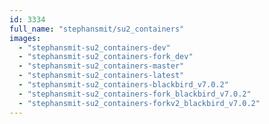 ```yaml
---
id: 3334
full_name: "stephansmit/su2_containers"
images: 
  - "stephansmit-su2_containers-dev"
  - "stephansmit-su2_containers-fork_dev"
  - "stephansmit-su2_containers-master"
  - "stephansmit-su2_containers-latest"
  - "stephansmit-su2_containers-blackbird_v7.0.2"
  - "stephansmit-su2_containers-fork_blackbird_v7.0.2"
  - "stephansmit-su2_containers-forkv2_blackbird_v7.0.2"
---
```

